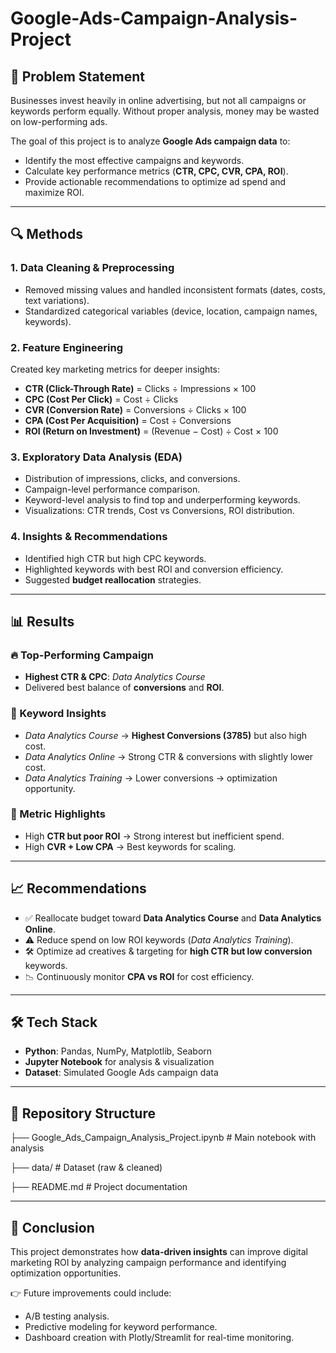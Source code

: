 # Google-Ads-Campaign-Analysis-Project



## 📌 Problem Statement  
Businesses invest heavily in online advertising, but not all campaigns or keywords perform equally. Without proper analysis, money may be wasted on low-performing ads.  

The goal of this project is to analyze **Google Ads campaign data** to:  
- Identify the most effective campaigns and keywords.  
- Calculate key performance metrics (**CTR, CPC, CVR, CPA, ROI**).  
- Provide actionable recommendations to optimize ad spend and maximize ROI.  

---

## 🔍 Methods  

### 1. Data Cleaning & Preprocessing  
- Removed missing values and handled inconsistent formats (dates, costs, text variations).  
- Standardized categorical variables (device, location, campaign names, keywords).  

### 2. Feature Engineering  
Created key marketing metrics for deeper insights:  

- **CTR (Click-Through Rate)** = Clicks ÷ Impressions × 100  
- **CPC (Cost Per Click)** = Cost ÷ Clicks  
- **CVR (Conversion Rate)** = Conversions ÷ Clicks × 100  
- **CPA (Cost Per Acquisition)** = Cost ÷ Conversions  
- **ROI (Return on Investment)** = (Revenue − Cost) ÷ Cost × 100  

### 3. Exploratory Data Analysis (EDA)  
- Distribution of impressions, clicks, and conversions.  
- Campaign-level performance comparison.  
- Keyword-level analysis to find top and underperforming keywords.  
- Visualizations: CTR trends, Cost vs Conversions, ROI distribution.  

### 4. Insights & Recommendations  
- Identified high CTR but high CPC keywords.  
- Highlighted keywords with best ROI and conversion efficiency.  
- Suggested **budget reallocation** strategies.  

---

## 📊 Results  

### 🔥 Top-Performing Campaign  
- **Highest CTR & CPC**: *Data Analytics Course*  
- Delivered best balance of **conversions** and **ROI**.  

### 🔑 Keyword Insights  
- *Data Analytics Course* → **Highest Conversions (3785)** but also high cost.  
- *Data Analytics Online* → Strong CTR & conversions with slightly lower cost.  
- *Data Analytics Training* → Lower conversions → optimization opportunity.  

### 📌 Metric Highlights  
- High **CTR but poor ROI** → Strong interest but inefficient spend.  
- High **CVR + Low CPA** → Best keywords for scaling.  

---

## 📈 Recommendations  

- ✅ Reallocate budget toward **Data Analytics Course** and **Data Analytics Online**.  
- ⚠️ Reduce spend on low ROI keywords (*Data Analytics Training*).  
- 🛠️ Optimize ad creatives & targeting for **high CTR but low conversion** keywords.  
- 📉 Continuously monitor **CPA vs ROI** for cost efficiency.  

---

## 🛠️ Tech Stack  

- **Python**: Pandas, NumPy, Matplotlib, Seaborn  
- **Jupyter Notebook** for analysis & visualization  
- **Dataset**: Simulated Google Ads campaign data  

---

## 📂 Repository Structure  

├── Google_Ads_Campaign_Analysis_Project.ipynb # Main notebook with analysis

├── data/ # Dataset (raw & cleaned)

├── README.md # Project documentation



---

## 🚀 Conclusion  

This project demonstrates how **data-driven insights** can improve digital marketing ROI by analyzing campaign performance and identifying optimization opportunities.  

👉 Future improvements could include:  
- A/B testing analysis.  
- Predictive modeling for keyword performance.  
- Dashboard creation with Plotly/Streamlit for real-time monitoring.  
